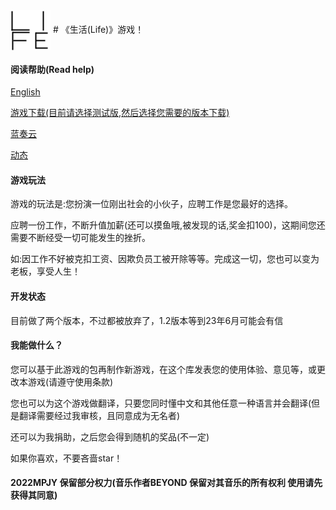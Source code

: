<img src="资源组/logo64.png" align="center">
# 《生活(Life)》游戏！

#### 阅读帮助(Read help)

[English](README-EN.md)

[游戏下载(目前请选择测试版,然后选择您需要的版本下载)](游戏下载)

[蓝奏云](https://lanzoui.com)

[动态](新闻及动态)

#### 游戏玩法

游戏的玩法是:您扮演一位刚出社会的小伙子，应聘工作是您最好的选择。

应聘一份工作，不断升值加薪(还可以摸鱼哦,被发现的话,奖金扣100)，这期间您还需要不断经受一切可能发生的挫折。

如:因工作不好被克扣工资、因欺负员工被开除等等。完成这一切，您也可以变为老板，享受人生！

#### 开发状态

目前做了两个版本，不过都被放弃了，1.2版本等到23年6月可能会有信

#### 我能做什么？

您可以基于此游戏的包再制作新游戏，在这个库发表您的使用体验、意见等，或更改本游戏(请遵守使用条款)

您也可以为这个游戏做翻译，只要您同时懂中文和其他任意一种语言并会翻译(但是翻译需要经过我审核，且同意成为无名者)

还可以为我捐助，之后您会得到随机的奖品(不一定)

如果你喜欢，不要吝啬star！

#### 2022MPJY 保留部分权力(音乐作者BEYOND 保留对其音乐的所有权利 使用请先获得其同意)
